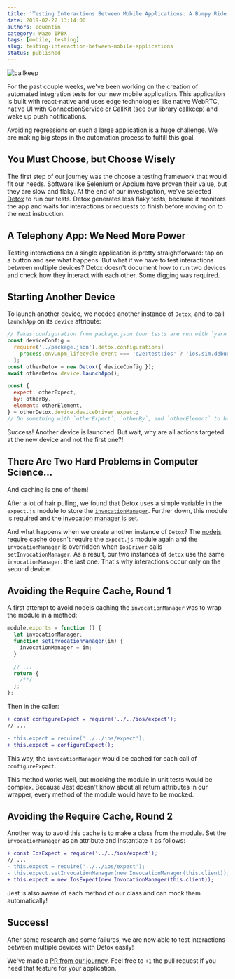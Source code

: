 ```yaml
---
title: 'Testing Interactions Between Mobile Applications: A Bumpy Ride'
date: 2019-02-22 13:14:00
authors: equentin
category: Wazo IPBX
tags: [mobile, testing]
slug: testing-interaction-between-mobile-applications
status: published
---
```


![callkeep](https://user-images.githubusercontent.com/2076632/52963046-ca98b200-336c-11e9-8c82-590c0bed8839.gif)

For the past couple weeks, we've been working on the creation of automated integration tests for our new mobile application. This application is built with react-native and uses edge technologies like native WebRTC, native UI with ConnectionService or CallKit (see our library [callkeep](https://github.com/react-native-webrtc/react-native-callkeep)) and wake up push notifications.

Avoiding regressions on such a large application is a huge challenge. We are making big steps in the automation process to fulfill this goal.

<!-- truncate -->

## You Must Choose, but Choose Wisely

The first step of our journey was the choose a testing framework that would fit our needs. Software like Selenium or Appium have proven their value, but they are slow and flaky. At the end of our investigation, we've selected [Detox](https://github.com/wix/Detox) to run our tests. Detox generates less flaky tests, because it monitors the app and waits for interactions or requests to finish before moving on to the next instruction.

## A Telephony App: We Need More Power

Testing interactions on a single application is pretty straightforward: tap on a button and see what happens. But what if we have to test interactions between multiple devices? Detox doesn't document how to run two devices and check how they interact with each other. Some digging was required.

## Starting Another Device

To launch another device, we needed another instance of `Detox`, and to call `launchApp` on its `device` attribute:

```js
// Takes configuration from package.json (our tests are run with `yarn e2e:test:ios` or `yarn e2e:test:android` so can we check the environment variable `npm_lifecycle_event`)
const deviceConfig =
  require('../package.json').detox.configurations[
    process.env.npm_lifecycle_event === 'e2e:test:ios' ? 'ios.sim.debug' : 'android.emu.debug'
  ];
const otherDetox = new Detox({ deviceConfig });
await otherDetox.device.launchApp();

const {
  expect: otherExpect,
  by: otherBy,
  element: otherElement,
} = otherDetox.device.deviceDriver.expect;
// Do something with `otherExpect`, `otherBy`, and `otherElement` to handle checks on the other device
```

Success! Another device is launched. But wait, why are all actions targeted at the new device and not the first one?!

## There Are Two Hard Problems in Computer Science...

And caching is one of them!

After a lot of hair pulling, we found that Detox uses a simple variable in the `expect.js` module to store the [`invocationManager`](https://github.com/wix/Detox/blob/a8e4bc0469e8ebb9be68bc863ecceb1166de704d/detox/src/ios/expect.js#L23). Further down, this module is required and the [invocation manager is set](https://github.com/wix/Detox/blob/a8e4bc0469e8ebb9be68bc863ecceb1166de704d/detox/src/devices/drivers/IosDriver.js#L15-L16).

And what happens when we create another instance of `Detox`? The [nodejs require cache](https://nodejs.org/api/modules.html#modules_caching) doesn't require the `expect.js` module again and the `invocationManager` is overridden when `IosDriver` calls `setInvocationManager`. As a result, our two instances of `detox` use the same `invocationManager`: the last one. That's why interactions occur only on the second device.

## Avoiding the Require Cache, Round 1

A first attempt to avoid nodejs caching the `invocationManager` was to wrap the module in a method:

```js
module.exports = function () {
  let invocationManager;
  function setInvocationManager(im) {
    invocationManager = im;
  }

  // ...
  return {
    /**/
  };
};
```

Then in the caller:

```diff
+ const configureExpect = require('../../ios/expect');
// ...

- this.expect = require('../../ios/expect');
+ this.expect = configureExpect();
```

This way, the `invocationManager` would be cached for each call of `configureExpect`.

This method works well, but mocking the module in unit tests would be complex. Because Jest doesn't know about all return attributes in our wrapper, every method of the module would have to be mocked.

## Avoiding the Require Cache, Round 2

Another way to avoid this cache is to make a class from the module. Set the `invocationManager` as an attribute and instantiate it as follows:

```diff
+ const IosExpect = require('../../ios/expect');
// ...
- this.expect = require('../../ios/expect');
- this.expect.setInvocationManager(new InvocationManager(this.client));
+ this.expect = new IosExpect(new InvocationManager(this.client));
```

Jest is also aware of each method of our class and can mock them automatically!

## Success!

After some research and some failures, we are now able to test interactions between multiple devices with Detox easily!

We've made a [PR from our journey](https://github.com/wix/Detox/pull/1144). Feel free to `+1` the pull request if you need that feature for your application.
